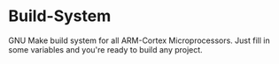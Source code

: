 # Build-System
GNU Make build system for all ARM-Cortex Microprocessors. Just fill in some variables and you're ready to build any project.

